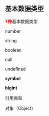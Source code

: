 ## 基本数据类型
<font color=red>**7种**</font>基本数据类型

number

string

boolean

null

undefined

**symbol**

**bigint**



引用类型

对象（Object）